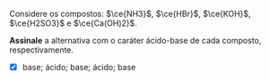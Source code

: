 Considere os compostos: $\ce{NH3}$, $\ce{HBr}$, $\ce{KOH}$, $\ce{H2SO3}$ e $\ce{Ca(OH)2}$.

**Assinale** a alternativa com o caráter ácido-base de cada composto, respectivamente.

- [x] base; ácido; base; ácido; base
